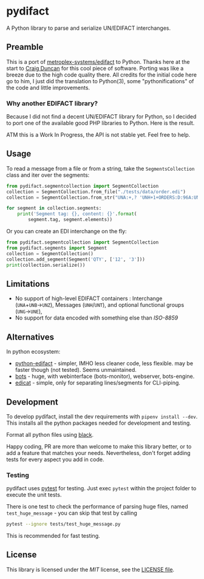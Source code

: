 # pydifact

A Python library to parse and serialize UN/EDIFACT interchanges.

## Preamble

This is a port of [metroplex-systems/edifact](https://github.com/metroplex-systems/edifact) to Python. Thanks here at the start to [Craig Duncan](https://github.com/duncan3dc) for this cool piece of software. Porting was like a breeze due to the high code quality there. All credits for the initial code here go to him, I just did the translation to Python(3), some "pythonifications" of the code and little improvements.

### Why another EDIFACT library?

Because I did not find a decent UN/EDIFACT library for Python, so I decided to port one of the available good PHP libraries to Python. Here is the result.

ATM this is a Work In Progress, the API is not stable yet.
Feel free to help.

## Usage

To read a message from a file or from a string, take the `SegmentsCollection` class and
iter over the segments:

```python
from pydifact.segmentcollection import SegmentCollection
collection = SegmentCollection.from_file("./tests/data/order.edi")
collection = SegmentCollection.from_str("UNA:+,? 'UNH+1+ORDERS:D:96A:UN:EAN008'")

for segment in collection.segments:
    print('Segment tag: {}, content: {}'.format(
        segment.tag, segment.elements))
```

Or you can create an EDI interchange on the fly:

```python
from pydifact.segmentcollection import SegmentCollection
from pydifact.segments import Segment
collection = SegmentCollection()
collection.add_segment(Segment('QTY', ['12', '3']))
print(collection.serialize())
```

## Limitations

- No support of high-level EDIFACT containers : Interchange (`UNA`+`UNB`→`UNZ`), Messages (`UNH`/`UNT`), and optional functional groups (`UNG`→`UNE`),
- No support for data encoded with something else than *ISO-8859*

## Alternatives

In python ecosystem:

- [python-edifact](https://github.com/FriedrichK/python-edifact) - simpler, IMHO less cleaner code, less flexible. may be faster though (not tested). Seems unmaintained.
- [bots](https://github.com/bots-edi/bots) - huge, with webinterface (bots-monitor), webserver, bots-engine.
- [edicat](https://github.com/notpeter/edicat) - simple, only for separating lines/segments for CLI-piping.


## Development

To develop pydifact, install the dev requirements with `pipenv install --dev`. This installs all the python packages needed for development and testing.

Format all python files using [black](https://black.readthedocs.io).

Happy coding, PR are more than welcome to make this library better, or to add a feature that matches your needs. Nevertheless, don't forget adding tests for every aspect you add in code.

### Testing

pydifact uses [pytest](http://pytest.org) for testing.
Just exec `pytest` within the project folder to execute the unit tests.

There is one test to check the performance of parsing huge files, named `test_huge_message` - you can skip that test by calling

```bash
pytest --ignore tests/test_huge_message.py
```
This is recommended for fast testing.


## License

This library is licensed under the
*MIT* license, see the
[LICENSE file](LICENSE).

